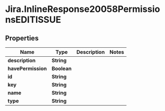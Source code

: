# Jira.InlineResponse20058PermissionsEDITISSUE

## Properties

Name | Type | Description | Notes
------------ | ------------- | ------------- | -------------
**description** | **String** |  | 
**havePermission** | **Boolean** |  | 
**id** | **String** |  | 
**key** | **String** |  | 
**name** | **String** |  | 
**type** | **String** |  | 


